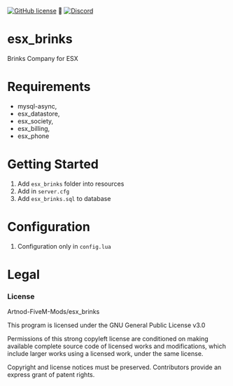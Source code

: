 [![GitHub license](https://img.shields.io/github/license/Artnod-FiveM-Mods/esx_brinks.svg)](https://github.com/Artnod-FiveM-Mods/esx_brinks/blob/master/LICENSE) :small_blue_diamond: 
[![Discord](https://img.shields.io/discord/436197783331012629.svg)](https://discord.gg/u7dj7Ja)  

# esx_brinks

Brinks Company for ESX

# Requirements

  - mysql-async,
  - esx_datastore,
  - esx_society,
  - esx_billing,
  - esx_phone

# Getting Started

1. Add ``esx_brinks`` folder into resources
2. Add in ``server.cfg``
3. Add ``esx_brinks.sql`` to database

# Configuration

1. Configuration only in ``config.lua``

# Legal
### License
Artnod-FiveM-Mods/esx_brinks  

This program is licensed under the GNU General Public License v3.0  

Permissions of this strong copyleft license are conditioned on making available complete source code of licensed works and modifications, which include larger works using a licensed work, under the same license.  

Copyright and license notices must be preserved. Contributors provide an express grant of patent rights.
